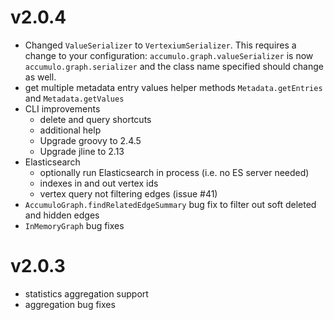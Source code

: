 # v2.0.4

* Changed `ValueSerializer` to `VertexiumSerializer`. This requires a change to your configuration:
  `accumulo.graph.valueSerializer` is now `accumulo.graph.serializer` and the class name specified should
  change as well.
* get multiple metadata entry values helper methods `Metadata.getEntries` and `Metadata.getValues`
* CLI improvements
  * delete and query shortcuts
  * additional help
  * Upgrade groovy to 2.4.5
  * Upgrade jline to 2.13
* Elasticsearch
  * optionally run Elasticsearch in process (i.e. no ES server needed)
  * indexes in and out vertex ids
  * vertex query not filtering edges (issue #41)
* `AccumuloGraph.findRelatedEdgeSummary` bug fix to filter out soft deleted and hidden edges
* `InMemoryGraph` bug fixes

# v2.0.3

* statistics aggregation support
* aggregation bug fixes
